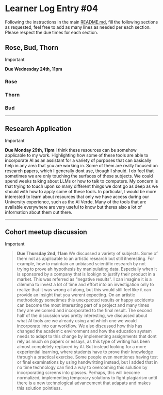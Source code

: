 # Learner Log Entry #04

Following the instructions in the main [README.md](README.md/#entries-instructions), fill the following sections as requested, feel free to add as many lines as needed per each section. Please respect the due times for each section.

## Rose, Bud, Thorn

> [!IMPORTANT]
> **Due Wednesday 24th, 11pm**

### Rose


### Thorn


### Bud


---

## Research Application

> [!IMPORTANT]
> **Due Monday 29th, 11pm**
I think these resources can be somehow applicable to my work. Highlighting how some of these tools are able to incorporate AI as an assistant for a variety of purposes that can basically help in any area that you are working in. Some of them are really focused on research papers, which I generally dont use, though I should.
>I do feel that sometimes we are only touching the surfaces of these subjects. We could spend weeks talking about LLMs or how to talk to computers. My concern is that trying to touch upon so many different things we dont go as deep as we should with how to apply some of these tools.
> In particular, I would be more interested to learn about resources that only we have access during our University experience, such as the AI Verde. Many of the tools that are available everywhere are very useful to know but theres also a lot of information about them out there. 

---

## Cohort meetup discussion

> [!IMPORTANT]

> **Due Thursday 2nd, 11am**
> We discussed a variety of subjects. Some of them not as applicable to an artistic research but still itneresting. For example, how to maintain an unbiased scientific research by not trying to prove ah hypothesis by manipulating data. Especially when it is sponsored by a company that is lookign to justify their product in a market. This was referred as "negative results". I can imagine it is a dilemma to invest a lot of time and effort into an investigation only to realize that it was wrong all along, but this would still feel like it can provide an insight that you werent expecting. On an artistic methodology sometimes this unexpected results or happy accidents can become the most interesting part of a project and many times they are welcomed and incorporated to the final result.
> The second half of the discussion was pretty interesting, we discussed about what AI tools are we already using and which one we would incorporate into our workflow. We also discussed how this has changed the academic environment and how the education system needs to adapt to this change by implementing assignments that dont rely as much on papers or essays, as this type of writing has been almost completely replaced by AI. But instead looking for a more experiential learning, where students have to prove their knowledge through a practical exercise. Some people even mentiones having test or final examinations by using handwritting instead, but I added that in no time technology can find a way to overcoming this solution by incorporating screens into glasses. Perhaps, this will become normalized, implementing temporary solutions to fight plagiarism until there is a new technological advancement that adapats and makes this solution pointless. 
